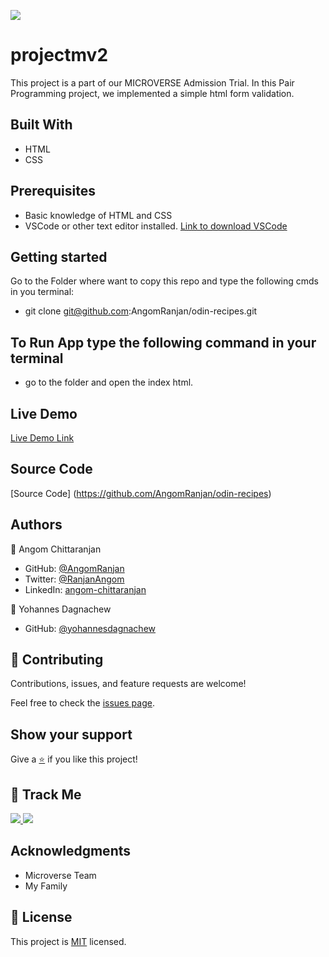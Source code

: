 [![](https://img.shields.io/badge/Micronaut-Angom%20Chittaranjan-blue)](https://github.com/AngomRanjan)

# projectmv2

This project is a part of our MICROVERSE Admission Trial. In this Pair Programming project, we implemented a simple html form validation.

## Built With

- HTML
- CSS

## Prerequisites

- Basic knowledge of HTML and CSS
- VSCode or other text editor installed. [Link to download VSCode](https://code.visualstudio.com/download)

## Getting started

Go to the Folder where want to copy this repo and type the following cmds in you terminal:

- git clone git@github.com:AngomRanjan/odin-recipes.git

## To Run App type the following command in your terminal

  - go to the folder and open the index html.

## Live Demo

[Live Demo Link](https://angomranjan.github.io/odin-recipes/)

## Source Code

[Source Code] (https://github.com/AngomRanjan/odin-recipes)

## Authors

👤 Angom Chittaranjan

- GitHub: [@AngomRanjan](https://github.com/AngomRanjan)
- Twitter: [@RanjanAngom](https://twitter.com/RanjanAngom)
- LinkedIn: [angom-chittaranjan](https://linkedin.com/in/angom-chittaranjan)

👤 Yohannes Dagnachew

- GitHub: [@yohannesdagnachew](https://github.com/yohannesdagnachew)

## 🤝 Contributing

Contributions, issues, and feature requests are welcome!

Feel free to check the [issues page](https://github.com/AngomRanjan/odin-recipes/issues).

## Show your support

Give a [⭐️](https://github.com/AngomRanjan/odin-recipes/stargazers) if you like this project!

## :footprints: Track Me

<a href="https://twitter.com/RanjanAngom?ref_src=twsrc%5Etfw" class="twitter-follow-button" data-show-count="false">
<img src="https://img.shields.io/badge/-@RanjanAngom-blue?style=flat&logo=twitter&logoColor=white">
</a>

<a class="github-button" href="https://github.com/AngomRanjan" aria-label="Follow @AngomRanjan on GitHub">
 <img src="https://img.shields.io/badge/-@AngomRanjan-green?style=flat&logo=github&logoColor=white">
</a>

## Acknowledgments
- Microverse Team
- My Family

## 📝 License

This project is [MIT](LICENSE) licensed.
